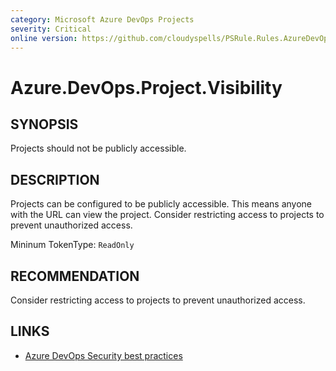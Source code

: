 ```yaml
---
category: Microsoft Azure DevOps Projects
severity: Critical
online version: https://github.com/cloudyspells/PSRule.Rules.AzureDevOps/blob/main/src/PSRule.Rules.AzureDevOps/en/Azure.DevOps.Project.Visibility.md
---
```


# Azure.DevOps.Project.Visibility

## SYNOPSIS

Projects should not be publicly accessible.

## DESCRIPTION

Projects can be configured to be publicly accessible. This means anyone with the URL can
view the project. Consider restricting access to projects to prevent unauthorized access.

Mininum TokenType: `ReadOnly`

## RECOMMENDATION

Consider restricting access to projects to prevent unauthorized access.

## LINKS

- [Azure DevOps Security best practices](https://learn.microsoft.com/en-us/azure/devops/organizations/security/security-best-practices?view=azure-devops#tasks)
